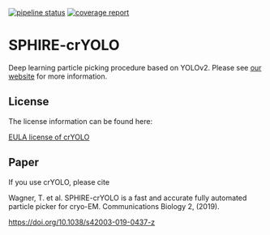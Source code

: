 [![pipeline status](https://gitlab.gwdg.de/mpi-dortmund/sphire/cryolo/badges/master/pipeline.svg)](https://gitlab.gwdg.de/mpi-dortmund/sphire/cryolo/-/commits/predict3d) 
[![coverage report](https://gitlab.gwdg.de/mpi-dortmund/sphire/cryolo/badges/master/coverage.svg)](https://gitlab.gwdg.de/mpi-dortmund/sphire/cryolo/-/commits/predict3d) 

# SPHIRE-crYOLO

Deep learning particle picking procedure based on YOLOv2.
Please see [our website](https://cryolo.readthedocs.io/en/stable/) for more information.

## License
The license information can be found here:

[EULA license of crYOLO](https://cryolo.readthedocs.io/en/stable/other/license.html)

## Paper
If you use crYOLO, please cite

Wagner, T. et al. SPHIRE-crYOLO is a fast and accurate fully automated particle picker for cryo-EM. Communications Biology 2, (2019).
 
 https://doi.org/10.1038/s42003-019-0437-z
